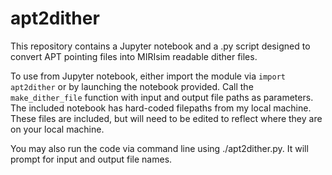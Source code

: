# apt2dither

This repository contains a Jupyter notebook and a .py script designed to convert APT pointing files into MIRIsim readable dither files.

To use from Jupyter notebook, either import the module via `import apt2dither` or by launching the notebook provided. Call the `make_dither_file` function with input and output file paths as parameters. The included notebook has hard-coded filepaths from my local machine. These files are included, but will need to be edited to reflect where they are on your local machine. 

You may also run the code via command line using ./apt2dither.py. It will prompt for input and output file names. 
